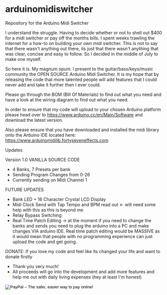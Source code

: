# arduinomidiswitcher
Repository for the Arduino Midi Switcher

I understand the struggle. Having to decide whether or not to shell out $400 for a midi switcher or pay off the months bills. I spent weeks trawling the internet for a how-to on building your own midi switcher. This is not to say that there wasn't anything out there, its just that there wasn't anything that was clear, concise and easy to follow. So I decided in the middle of July to make one myself. 

So here it is. My magnum opum. I present to the guitar/bass/keys/music community the OPEN SOURCE Arduino Midi Switcher. It is my hope that by releasing the code that more talented people will add features that I could never add and take it further then I ever could. 

Please go through the BOM (Bill Of Materials) to find out what you need and have a look at the wiring diagram to find out what you need. 

In order to ensure that my code will upload to your chosen Arduino platform please head over to https://www.arduino.cc/en/Main/Software and download the latest version. 

Also please ensure that you have downloaded and installed the midi library onto the Arduino IDE located here:
https://www.arduinomidilib.fortyseveneffects.com

Updates

Version 1.0 VANILLA SOURCE CODE
- 4 Banks, 7 Presets per bank
- Sending Program Changes from 0-26
- Currently sending on Midi Channel 1

FUTURE UPDATES
- Bank LED + 16 Character Crystal LCD Display
- Midi Clock Send with Tap Tempo and BPM read out <- will need some help with this as this is beyond me
- Relay Bypass Switching 
- Real Time Patch Editing -> at the moment if you need to change the banks and sends you need to plug the arduino into a PC and make changes VIA arduino IDE. Real time patch editing would be MASSIVE as it would mean that people with no programming experience can just upload the code and get going. 

DONATE: 
If you love my code and feel like its changed your life and want to donate firstly
- Thank you very much! 
- All proceeds will go into the development and add more features and help me out with daily living expenses (hey at least I'm honest) 

<form action="https://www.paypal.com/cgi-bin/webscr" method="post" target="_top">
<input type="hidden" name="cmd" value="_donations">
<input type="hidden" name="business" value="susakekun12@gmail.com">
<input type="hidden" name="lc" value="AU">
<input type="hidden" name="item_name" value="Arduino Midi Switcher">
<input type="hidden" name="no_note" value="0">
<input type="hidden" name="currency_code" value="AUD">
<input type="hidden" name="bn" value="PP-DonationsBF:btn_donateCC_LG.gif:NonHostedGuest">
<input type="image" src="https://www.paypalobjects.com/en_AU/i/btn/btn_donateCC_LG.gif" border="0" name="submit" alt="PayPal – The safer, easier way to pay online!">
<img alt="" border="0" src="https://www.paypalobjects.com/en_AU/i/scr/pixel.gif" width="1" height="1">
</form>

